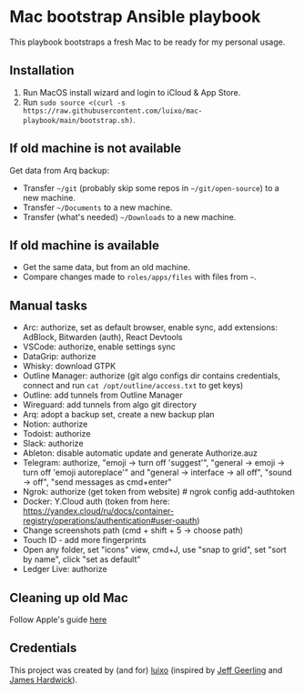 # Mac bootstrap Ansible playbook

This playbook bootstraps a fresh Mac to be ready for my personal usage.

## Installation

1. Run MacOS install wizard and login to iCloud & App Store.
1. Run `sudo source <(curl -s https://raw.githubusercontent.com/luixo/mac-playbook/main/bootstrap.sh)`.

## If old machine is not available

Get data from Arq backup:

- Transfer `~/git` (probably skip some repos in `~/git/open-source`) to a new machine.
- Transfer `~/Documents` to a new machine.
- Transfer (what's needed) `~/Downloads` to a new machine.

## If old machine is available

- Get the same data, but from an old machine.
- Compare changes made to `roles/apps/files` with files from `~`.

## Manual tasks

- Arc: authorize, set as default browser, enable sync, add extensions: AdBlock, Bitwarden (auth), React Devtools
- VSCode: authorize, enable settings sync
- DataGrip: authorize
- Whisky: download GTPK
- Outline Manager: authorize (git algo configs dir contains credentials, connect and run `cat /opt/outline/access.txt` to get keys)
- Outline: add tunnels from Outline Manager
- Wireguard: add tunnels from algo git directory
- Arq: adopt a backup set, create a new backup plan
- Notion: authorize
- Todoist: authorize
- Slack: authorize
- Ableton: disable automatic update and generate Authorize.auz
- Telegram: authorize, "emoji -> turn off 'suggest'", "general -> emoji -> turn off 'emoji autoreplace'" and "general -> interface -> all off", "sound -> off", "send messages as cmd+enter"
- Ngrok: authorize (get token from website) # ngrok config add-authtoken <TOKEN>
- Docker: Y.Cloud auth (token from here: https://yandex.cloud/ru/docs/container-registry/operations/authentication#user-oauth)
- Change screenshots path (cmd + shift + 5 -> choose path)
- Touch ID - add more fingerprints
- Open any folder, set "icons" view, cmd+J, use "snap to grid", set "sort by name", click "set as default"
- Ledger Live: authorize

## Cleaning up old Mac

Follow Apple's guide [here](https://support.apple.com/en-au/HT212749)

## Credentials

This project was created by (and for) [luixo](https://github.com/luixo) (inspired by [Jeff Geerling](https://github.com/geerlingguy/) and [James Hardwick](https://github.com/jamesdh/)).
